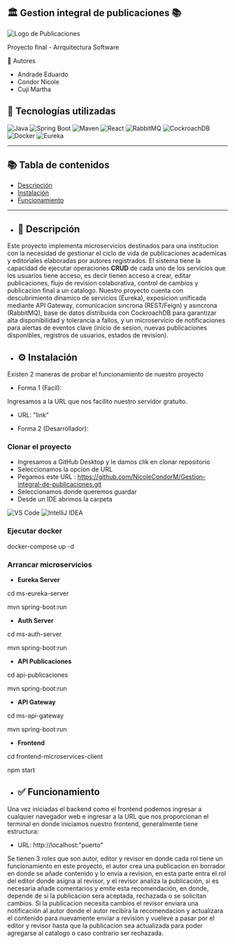 🏛️ Gestion integral de publicaciones 📚
---
![Logo de Publicaciones](https://blogger.googleusercontent.com/img/a/AVvXsEhV9C-Q_vvaxDASnwhol73P6HqCdq5jmd3jbSwg7rkSMVjXLJGWdQplPF9CJV4c_4eY9pdl9SizHmIVB-hrH4dpVP6lO4rjVp1cZWMqZ94wuE354I4I1z7imDbije_a-YcdePBO_ilvmhC4cGn6nVaJ4ydsLHM9cL52jMJRkNROkPu5EtGUhbfbG39cQ8U)

Proyecto final - Arrquitectura Software

👤 Autores
- Andrade Eduardo
- Condor Nicole
- Cuji Martha


## 🚀 Tecnologías utilizadas

![Java](https://img.shields.io/badge/Java-ED8B00?style=for-the-badge&logo=java&logoColor=white)
![Spring Boot](https://img.shields.io/badge/Spring%20Boot-6DB33F?style=for-the-badge&logo=spring-boot&logoColor=white)
![Maven](https://img.shields.io/badge/Maven-C71A36?style=for-the-badge&logo=apache-maven&logoColor=white)
![React](https://img.shields.io/badge/React-61DAFB?style=for-the-badge&logo=react&logoColor=white)
![RabbitMQ](https://img.shields.io/badge/RabbitMQ-FF6600?style=for-the-badge&logo=rabbitmq&logoColor=white)
![CockroachDB](https://img.shields.io/badge/CockroachDB-6933FF?style=for-the-badge&logo=cockroachlabs&logoColor=white)
![Docker](https://img.shields.io/badge/Docker-2496ED?style=for-the-badge&logo=docker&logoColor=white)
![Eureka](https://img.shields.io/badge/Eureka-6DB33F?style=for-the-badge&logo=spring&logoColor=white)

---

## 📚 Tabla de contenidos

- [Descripción](#descripción)
- [Instalación](#instalación)
- [Funcionamiento](#Funcionamiento)

---

- ## 🧾 Descripción

Este proyecto implementa microservicios destinados para una institucion con la necesidad de gestionar el ciclo de vida de publicaciones academicas y editoriales elaboradas por autores registrados. El sistema tiene la capacidad de ejecutar operaciones **CRUD** de cada uno de los servicios que los usuarios tiene acceso, es decir tienen acceso a crear, editar publicaciones, flujo de revision colaborativa, control de cambios y publicacion final a un catalogo.
Nuestro proyecto cuenta con descubrimiento dinamico de servicios (Eureka), exposicion unificada mediante API Gateway, comunicacion sıncrona (REST/Feign) y asıncrona (RabbitMQ), base de datos distribuida con CockroachDB para garantizar alta disponibilidad y tolerancia a fallos, y un microservicio de notificaciones para alertas de eventos clave (inicio de sesion, nuevas publicaciones disponibles, registros de usuarios, estados de revision).

- ## ⚙️ Instalación

Existen 2 maneras de probar el funcionamiento de nuestro proyecto

- Forma 1 (Facil):

Ingresamos a la URL que nos facilito nuestro servidor gratuito.

- URL: "link"

- Forma 2 (Desarrollador):

### Clonar el proyecto
- Ingresamos a GitHub Desktop y le damos clik en clonar repositorio
- Seleccionamos la opcion de URL
- Pegamos este URL : https://github.com/NicoleCondorM/Gestion-integral-de-publicaciones.git
- Seleccionamos donde queremos guardar
- Desde un IDE abrimos la carpeta

![VS Code](https://img.shields.io/badge/VS%20Code-007ACC?style=for-the-badge&logo=visual-studio-code&logoColor=white)
![IntelliJ IDEA](https://img.shields.io/badge/IntelliJ%20IDEA-000000?style=for-the-badge&logo=intellij-idea&logoColor=white)

### Ejecutar docker
docker-compose up -d

### Arrancar microservicios
- **Eureka Server**

cd ms-eureka-server

mvn spring-boot:run
- **Auth Server**

cd ms-auth-server

mvn spring-boot:run
- **API Publicaciones**
  
cd api-publicaciones

mvn spring-boot:run
- **API Gateway**
  
cd ms-api-gateway

mvn spring-boot:run
- **Frontend**
  
cd frontend-microservices-client

npm start

- ## ✅ Funcionamiento

Una vez iniciadas el backend como el frontend podemos ingresar a cualquier navegador web e ingresar a la URL que nos proporcionan el terminal en donde iniciamos nuestro frontend, generalmente tiene estructura:

- URL: http://localhost:"puerto"

Se tienen 3 roles que son autor, editor y revisor en donde cada rol tiene un funcionamiento en este proyecto, el autor crea una publicacion en borrador en donde se añade contenido y lo envia a revision, en esta parte entra el rol del editor donde asigna al revisor, y el revisor analiza la publicación, si es necesaria añade comentarios y emite esta recomendación, en donde, depende de si la publicacion sera aceptada, rechazada o se solicitan cambios. Si la publicacion necesita cambios el revisor enviara una notificación al autor donde el autor recibira la recomendacion y actualizara el contenido para nuevamente enviar a revision y vueleve a pasar por el editor y revisor hasta que la publicacion sea actualizada para poder agregarse al catalogo o caso contrario ser rechazada.






